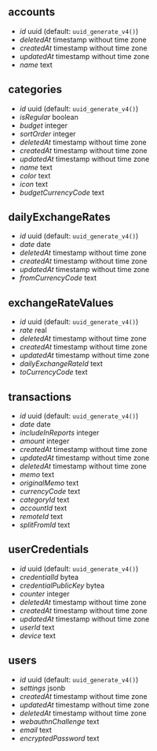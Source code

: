 ## accounts

- _id_ uuid (default: `uuid_generate_v4()`)
- _deletedAt_ timestamp without time zone
- _createdAt_ timestamp without time zone
- _updatedAt_ timestamp without time zone
- _name_ text

## categories

- _id_ uuid (default: `uuid_generate_v4()`)
- _isRegular_ boolean
- _budget_ integer
- _sortOrder_ integer
- _deletedAt_ timestamp without time zone
- _createdAt_ timestamp without time zone
- _updatedAt_ timestamp without time zone
- _name_ text
- _color_ text
- _icon_ text
- _budgetCurrencyCode_ text

## dailyExchangeRates

- _id_ uuid (default: `uuid_generate_v4()`)
- _date_ date
- _deletedAt_ timestamp without time zone
- _createdAt_ timestamp without time zone
- _updatedAt_ timestamp without time zone
- _fromCurrencyCode_ text

## exchangeRateValues

- _id_ uuid (default: `uuid_generate_v4()`)
- _rate_ real
- _deletedAt_ timestamp without time zone
- _createdAt_ timestamp without time zone
- _updatedAt_ timestamp without time zone
- _dailyExchangeRateId_ text
- _toCurrencyCode_ text

## transactions

- _id_ uuid (default: `uuid_generate_v4()`)
- _date_ date
- _includeInReports_ integer
- _amount_ integer
- _createdAt_ timestamp without time zone
- _updatedAt_ timestamp without time zone
- _deletedAt_ timestamp without time zone
- _memo_ text
- _originalMemo_ text
- _currencyCode_ text
- _categoryId_ text
- _accountId_ text
- _remoteId_ text
- _splitFromId_ text

## userCredentials

- _id_ uuid (default: `uuid_generate_v4()`)
- _credentialId_ bytea
- _credentialPublicKey_ bytea
- _counter_ integer
- _deletedAt_ timestamp without time zone
- _createdAt_ timestamp without time zone
- _updatedAt_ timestamp without time zone
- _userId_ text
- _device_ text

## users

- _id_ uuid (default: `uuid_generate_v4()`)
- _settings_ jsonb
- _createdAt_ timestamp without time zone
- _updatedAt_ timestamp without time zone
- _deletedAt_ timestamp without time zone
- _webauthnChallenge_ text
- _email_ text
- _encryptedPassword_ text